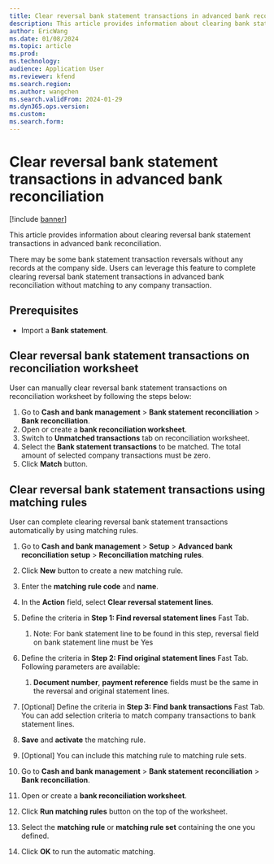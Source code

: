 ```yaml
---
title: Clear reversal bank statement transactions in advanced bank reconciliation
description: This article provides information about clearing bank statement transactions in advanced bank reconciliation.
author: EricWang
ms.date: 01/08/2024
ms.topic: article
ms.prod: 
ms.technology: 
audience: Application User
ms.reviewer: kfend
ms.search.region: 
ms.author: wangchen
ms.search.validFrom: 2024-01-29
ms.dyn365.ops.version: 
ms.custom: 
ms.search.form:  
---
```


# Clear reversal bank statement transactions in advanced bank reconciliation 

[!include [banner](../../includes/banner.md)]

This article provides information about clearing reversal bank statement transactions in advanced bank reconciliation. 

There may be some bank statement transaction reversals without any records at the company side. Users can leverage this feature to complete clearing reversal bank statement transactions in advanced bank reconciliation without matching to any company transaction.

## Prerequisites
-   Import a **Bank statement**.

## Clear reversal bank statement transactions on reconciliation worksheet

User can manually clear reversal bank statement transactions on reconciliation worksheet by following the steps below:

1. Go to **Cash and bank management** > **Bank statement reconciliation** > **Bank reconciliation**.
2. Open or create a **bank reconciliation worksheet**.
3. Switch to **Unmatched transactions** tab on reconciliation worksheet.
4. Select the **Bank statement transactions** to be matched. The total amount of selected company transactions must be zero.
5. Click **Match** button.

## Clear reversal bank statement transactions using matching rules

User can complete clearing reversal bank statement transactions automatically by using matching rules.

1. Go to **Cash and bank management** > **Setup** > **Advanced bank reconciliation setup** > **Reconciliation matching rules**.
2. Click **New** button to create a new matching rule.
3. Enter the **matching rule code** and **name**.
4. In the **Action** field, select **Clear reversal statement lines**.
5. Define the criteria in **Step 1: Find reversal statement lines** Fast Tab.
   1. Note: For bank statement line to be found in this step, reversal field on bank statement line must be Yes

6. Define the criteria in **Step 2: Find original statement lines** Fast Tab. Following parameters are available:
   1. **Document number**, **payment reference** fields must be the same in the reversal and original statement lines.

7. [Optional] Define the criteria in **Step 3: Find bank transactions** Fast Tab. You can add selection criteria to match company transactions to bank statement lines.
8. **Save** and **activate** the matching rule.
9. [Optional] You can include this matching rule to matching rule sets.
10. Go to **Cash and bank management** > **Bank statement reconciliation** > **Bank reconciliation**.
11. Open or create a **bank reconciliation worksheet**.
12. Click **Run matching rules** button on the top of the worksheet.
13. Select the **matching rule** or **matching rule set** containing the one you defined.
14. Click **OK** to run the automatic matching.

